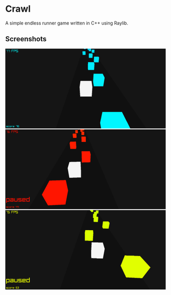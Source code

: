 # Crawl
A simple endless runner game written in C++ using Raylib.

## Screenshots
![Screenshot 1](res/screenshots/screenshot_1.png)
![Screenshot 2](res/screenshots/screenshot_2.png)
![Screenshot 3](res/screenshots/screenshot_3.png)
